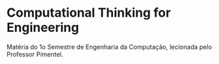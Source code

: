 # Computational Thinking for Engineering

Matéria do 1o Semestre de Engenharia da Computação, lecionada pelo Professor Pimentel.
